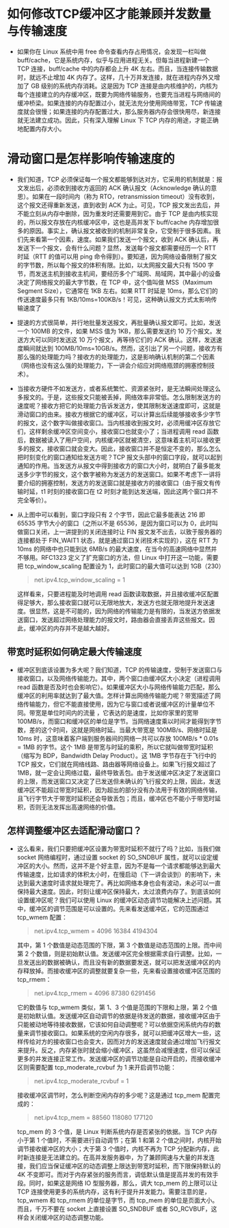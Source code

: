 # 如何修改TCP缓冲区才能兼顾并发数量与传输速度

- 如果你在 Linux 系统中用 free 命令查看内存占用情况，会发现一栏叫做 buff/cache，它是系统内存，似乎与应用进程无关。但每当进程新建一个 TCP 连接，buff/cache 中的内存都会上升 4K 左右。而且，当连接传输数据时，就远不止增加 4K 内存了。这样，几十万并发连接，就在进程内存外又增加了 GB 级别的系统内存消耗。这是因为 TCP 连接是由内核维护的，内核为每个连接建立的内存缓冲区，既要为网络传输服务，也要充当进程与网络间的缓冲桥梁。如果连接的内存配置过小，就无法充分使用网络带宽，TCP 传输速度就会很慢；如果连接的内存配置过大，那么服务器内存会很快用尽，新连接就无法建立成功。因此，只有深入理解 Linux 下 TCP 内存的用途，才能正确地配置内存大小。

# 滑动窗口是怎样影响传输速度的

- 我们知道，TCP 必须保证每一个报文都能够到达对方，它采用的机制就是：报文发出后，必须收到接收方返回的 ACK 确认报文（Acknowledge 确认的意思）。如果在一段时间内（称为 RTO，retransmission timeout）没有收到，这个报文还得重新发送，直到收到 ACK 为止。可见，TCP 报文发出去后，并不能立刻从内存中删除，因为重发时还需要用到它。由于 TCP 是由内核实现的，所以报文存放在内核缓冲区中，这也是高并发下 buff/cache 内存增加很多的原因。事实上，确认报文被收到的机制非常复杂，它受制于很多因素。我们先来看第一个因素，速度。如果我们发送一个报文，收到 ACK 确认后，再发送下一个报文，会有什么问题？显然，发送每个报文都需要经历一个 RTT 时延（RTT 的值可以用 ping 命令得到）。要知道，因为网络设备限制了报文的字节数，所以每个报文的体积有限。比如，以太网报文最大只有 1500 字节，而发送主机到接收主机间，要经历多个广域网、局域网，其中最小的设备决定了网络报文的最大字节数，在 TCP 中，这个值叫做 MSS（Maximum Segment Size），它通常在 1KB 左右。如果 RTT 时延是 10ms，那么它们的传送速度最多只有 1KB/10ms=100KB/s！可见，这种确认报文方式太影响传输速度了

- 提速的方式很简单，并行地批量发送报文，再批量确认报文即可。比如，发送一个 100MB 的文件，如果 MSS 值为 1KB，那么需要发送约 10 万个报文。发送方大可以同时发送这 10 万个报文，再等待它们的 ACK 确认。这样，发送速度瞬间就达到 100MB/10ms=10GB/s。然而，这引出了另一个问题，接收方有那么强的处理能力吗？接收方的处理能力，这是影响确认机制的第二个因素（网络也没有这么强的处理能力，下一讲会介绍应对网络瓶颈的拥塞控制技术）。

- 当接收方硬件不如发送方，或者系统繁忙、资源紧张时，是无法瞬间处理这么多报文的。于是，这些报文只能被丢掉，网络效率非常低。怎么限制发送方的速度呢？接收方把它的处理能力告诉发送方，使其限制发送速度即可，这就是滑动窗口的由来。接收方根据它的缓冲区，可以计算出后续能够接收多少字节的报文，这个数字叫做接收窗口。当内核接收到报文时，必须用缓冲区存放它们，这样剩余缓冲区空间变小，接收窗口也就变小了；当进程调用 read 函数后，数据被读入了用户空间，内核缓冲区就被清空，这意味着主机可以接收更多的报文，接收窗口就会变大。因此，接收窗口并不是恒定不变的，那么怎么把时刻变化的窗口通知给发送方呢？TCP 报文头部中的窗口字段，就可以起到通知的作用。当发送方从报文中得到接收方的窗口大小时，就明白了最多能发送多少字节的报文，这个数字被称为发送方的发送窗口。如果不考虑下一讲将要介绍的拥塞控制，发送方的发送窗口就是接收方的接收窗口（由于报文有传输时延，t1 时刻的接收窗口在 t2 时刻才能到达发送端，因此这两个窗口并不完全等价）。

- 从上图中可以看到，窗口字段只有 2 个字节，因此它最多能表达 216 即 65535 字节大小的窗口（之所以不是 65536，是因为窗口可以为 0，此时叫做窗口关闭，上一讲提到的关闭连接时让 FIN 报文发不出去，以致于服务器的连接都处于 FIN_WAIT1 状态，就是通过窗口关闭技术实现的），这在 RTT 为 10ms 的网络中也只能到达 6MB/s 的最大速度，在当今的高速网络中显然并不够用。RFC1323 定义了扩充窗口的方法，但 Linux 中打开这一功能，需要把 tcp_window_scaling 配置设为 1，此时窗口的最大值可以达到 1GB（230）

  > net.ipv4.tcp_window_scaling = 1

  这样看来，只要进程能及时地调用 read 函数读取数据，并且接收缓冲区配置得足够大，那么接收窗口就可以无限地放大，发送方也就无限地提升发送速度。很显然，这是不可能的，因为网络的传输能力是有限的，当发送方依据发送窗口，发送超过网络处理能力的报文时，路由器会直接丢弃这些报文。因此，缓冲区的内存并不是越大越好。

## 带宽时延积如何确定最大传输速度

- 缓冲区到底该设置为多大呢？我们知道，TCP 的传输速度，受制于发送窗口与接收窗口，以及网络传输能力。其中，两个窗口由缓冲区大小决定（进程调用 read 函数是否及时也会影响它）。如果缓冲区大小与网络传输能力匹配，那么缓冲区的利用率就达到了最大值。怎样计算出网络传输能力呢？带宽描述了网络传输能力，但它不能直接使用，因为它与窗口或者说缓冲区的计量单位不同。带宽是单位时间内的流量 ，它表达的是速度，比如你家里的宽带 100MB/s，而窗口和缓冲区的单位是字节。当网络速度乘以时间才能得到字节数，差的这个时间，这就是网络时延。当最大带宽是 100MB/s、网络时延是 10ms 时，这意味着客户端到服务器间的网络一共可以存放 100MB/s * 0.01s = 1MB 的字节。这个 1MB 是带宽与时延的乘积，所以它就叫做带宽时延积（缩写为 BDP，Bandwidth Delay Product）。这 1MB 字节存在于飞行中的 TCP 报文，它们就在网络线路、路由器等网络设备上。如果飞行报文超过了 1MB，就一定会让网络过载，最终导致丢包。由于发送缓冲区决定了发送窗口的上限，而发送窗口又决定了已发送但未确认的飞行报文的上限，因此，发送缓冲区不能超过带宽时延积，因为超出的部分没有办法用于有效的网络传输，且飞行字节大于带宽时延积还会导致丢包；而且，缓冲区也不能小于带宽时延积，否则无法发挥出高速网络的价值。

## 怎样调整缓冲区去适配滑动窗口？

- 这么看来，我们只要把缓冲区设置为带宽时延积不就行了吗？比如，当我们做 socket 网络编程时，通过设置 socket 的 SO_SNDBUF 属性，就可以设定缓冲区的大小。然而，这并不是个好主意，因为不是每一个请求都能够达到最大传输速度，比如请求的体积太小时，在慢启动（下一讲会谈到）的影响下，未达到最大速度时请求就处理完了。再比如网络本身也会有波动，未必可以一直保持最大速度。因此，时刻让缓冲区保持最大，太过浪费内存了。到底该如何设置缓冲区呢？我们可以使用 Linux 的缓冲区动态调节功能解决上述问题。其中，缓冲区的调节范围是可以设置的。先来看发送缓冲区，它的范围通过 tcp_wmem 配置：

  > net.ipv4.tcp_wmem = 4096        16384   4194304

  其中，第 1 个数值是动态范围的下限，第 3 个数值是动态范围的上限。而中间第 2 个数值，则是初始默认值。发送缓冲区完全根据需求自行调整。比如，一旦发送出的数据被确认，而且没有新的数据要发送，就可以把发送缓冲区的内存释放掉。而接收缓冲区的调整就要复杂一些，先来看设置接收缓冲区范围的 tcp_rmem：

  > net.ipv4.tcp_rmem = 4096        87380   6291456

  它的数值与 tcp_wmem 类似，第 1、3 个值是范围的下限和上限，第 2 个值是初始默认值。发送缓冲区自动调节的依据是待发送的数据，接收缓冲区由于只能被动地等待接收数据，它该如何自动调整呢？可以依据空闲系统内存的数量来调节接收窗口。如果系统的空闲内存很多，就可以把缓冲区增大一些，这样传给对方的接收窗口也会变大，因而对方的发送速度就会通过增加飞行报文来提升。反之，内存紧张时就会缩小缓冲区，这虽然会减慢速度，但可以保证更多的并发连接正常工作。发送缓冲区的调节功能是自动开启的，而接收缓冲区则需要配置 tcp_moderate_rcvbuf 为 1 来开启调节功能：

  > net.ipv4.tcp_moderate_rcvbuf = 1

  接收缓冲区调节时，怎么判断空闲内存的多少呢？这是通过 tcp_mem 配置完成的：

  > net.ipv4.tcp_mem = 88560        118080  177120

  tcp_mem 的 3 个值，是 Linux 判断系统内存是否紧张的依据。当 TCP 内存小于第 1 个值时，不需要进行自动调节；在第 1 和第 2 个值之间时，内核开始调节接收缓冲区的大小；大于第 3 个值时，内核不再为 TCP 分配新内存，此时新连接是无法建立的。在高并发服务器中，为了兼顾网速与大量的并发连接，我们应当保证缓冲区的动态调整上限达到带宽时延积，而下限保持默认的 4K 不变即可。而对于内存紧张的服务而言，调低默认值是提高并发的有效手段。同时，如果这是网络 IO 型服务器，那么，调大 tcp_mem 的上限可以让 TCP 连接使用更多的系统内存，这有利于提升并发能力。需要注意的是，tcp_wmem 和 tcp_rmem 的单位是字节，而 tcp_mem 的单位是页面大小。而且，千万不要在 socket 上直接设置 SO_SNDBUF 或者 SO_RCVBUF，这样会关闭缓冲区的动态调整功能。